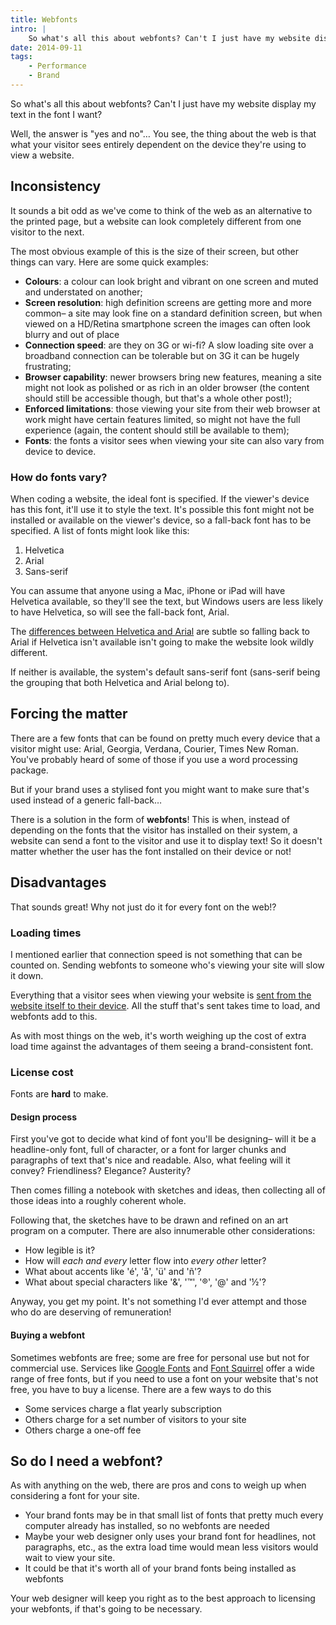 ```yaml
---
title: Webfonts
intro: |
    So what's all this about webfonts? Can't I just have my website display my text in the font I want? Well, the answer is "yes and no"…
date: 2014-09-11
tags:
    - Performance
    - Brand
---
```


So what's all this about webfonts? Can't I just have my website display my text in the font I want?

Well, the answer is "yes and no"… You see, the thing about the web is that what your visitor sees entirely dependent on the device they're using to view a website.


## Inconsistency

It sounds a bit odd as we've come to think of the web as an alternative to the printed page, but a website can look completely different from one visitor to the next.

The most obvious example of this is the size of their screen, but other things can vary. Here are some quick examples:

+ <b>Colours</b>: a colour can look bright and vibrant on one screen and muted and understated on another;
+ <b>Screen resolution</b>: high definition screens are getting more and more common– a site may look fine on a standard definition screen, but when viewed on a HD/Retina smartphone screen the images can often look blurry and out of place
+ <b>Connection speed</b>: are they on 3G or wi-fi? A slow loading site over a broadband connection can be tolerable but on 3G it can be hugely frustrating;
+ <b>Browser capability</b>: newer browsers bring new features, meaning a site might not look as polished or as rich in an older browser (the content should still be accessible though, but that's a whole other post!);
+ <b>Enforced limitations</b>: those viewing your site from their web browser at work might have certain features limited, so might not have the full experience (again, the content should still be available to them);
+ <b>Fonts</b>: the fonts a visitor sees when viewing your site can also vary from device to device.

### How do fonts vary?

When coding a website, the ideal font is specified. If the viewer's device has this font, it'll use it to style the text. It's possible this font might not be installed or available on the viewer's device, so a fall-back font has to be specified. A list of fonts might look like this:

1. Helvetica
2. Arial
3. Sans-serif

You can assume that anyone using a Mac, iPhone or iPad will have Helvetica available, so they'll see the text, but Windows users are less likely to have Helvetica, so will see the fall-back font, Arial.

The [differences between Helvetica and Arial](http://www.ironicsans.com/helvarialquiz/) are subtle so falling back to Arial if Helvetica isn't available isn't going to make the website look wildly different.

If neither is available, the system's default sans-serif font (sans-serif being the grouping that both Helvetica and Arial belong to).


## Forcing the matter

There are a few fonts that can be found on pretty much every device that a visitor might use: Arial, Georgia, Verdana, Courier, Times New Roman. You've probably heard of some of those if you use a word processing package.

But if your brand uses a stylised font you might want to make sure that's used instead of a generic fall-back…

There is a solution in the form of **webfonts**! This is when, instead of depending on the fonts that the visitor has installed on their system, a website can send a font to the visitor and use it to display text! So it doesn't matter whether the user has the font installed on their device or not!


## Disadvantages

That sounds great! Why not just do it for every font on the web!?

### Loading times

I mentioned earlier that connection speed is not something that can be counted on. Sending webfonts to someone who's viewing your site will slow it down.

Everything that a visitor sees when viewing your website is [sent from the website itself to their device](/blog/how-the-web-works). All the stuff that's sent takes time to load, and webfonts add to this.

As with most things on the web, it's worth weighing up the cost of extra load time against the advantages of them seeing a brand-consistent font.

### License cost

Fonts are **hard** to make.

#### Design process
First you've got to decide what kind of font you'll be designing– will it be a headline-only font, full of character, or a font for larger chunks and paragraphs of text that's nice and readable. Also, what feeling will it convey? Friendliness? Elegance? Austerity?

Then comes filling a notebook with sketches and ideas, then collecting all of those ideas into a roughly coherent whole.

Following that, the sketches have to be drawn and refined on an art program on a computer. There are also innumerable other considerations:

+ How legible is it?
+ How will _each and every_ letter flow into _every other_ letter?
+ What about accents like 'é', 'å', 'ü' and 'ñ'?
+ What about special characters like '&', '™', '®', '@' and '½'?

Anyway, you get my point. It's not something I'd ever attempt and those who do are deserving of remuneration!

#### Buying a webfont
Sometimes webfonts are free; some are free for personal use but not for commercial use. Services like [Google Fonts](https://www.google.com/fonts) and [Font Squirrel](http://www.fontsquirrel.com) offer a wide range of free fonts, but if you need to use a font on your website that's not free, you have to buy a license. There are a few ways to do this

+ Some services charge a flat yearly subscription
+ Others charge for a set number of visitors to your site
+ Others charge a one-off fee


## So do I need a webfont?

As with anything on the web, there are pros and cons to weigh up when considering a font for your site.

+ Your brand fonts may be in that small list of fonts that pretty much every computer already has installed, so no webfonts are needed
+ Maybe your web designer only uses your brand font for headlines, not paragraphs, etc., as the extra load time would mean less visitors would wait to view your site.
+ It could be that it's worth all of your brand fonts being installed as webfonts

Your web designer will keep you right as to the best approach to licensing your webfonts, if that's going to be necessary.
